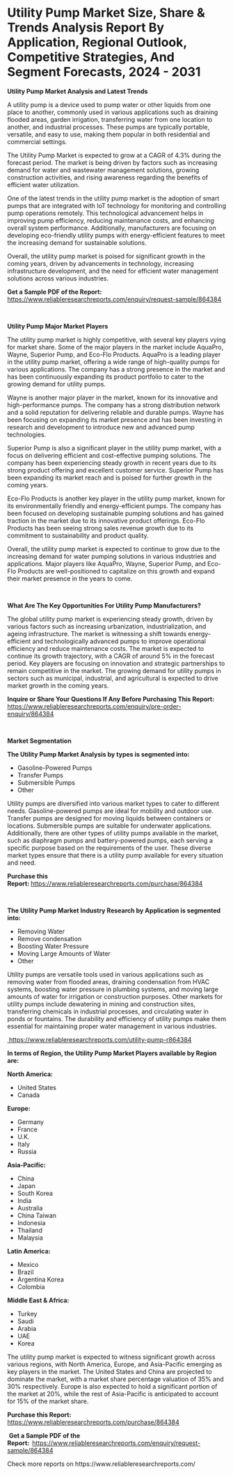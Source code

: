 <p><h1>Utility Pump Market Size, Share & Trends Analysis Report By Application, Regional Outlook, Competitive Strategies, And Segment Forecasts, 2024 - 2031</h1></p><p><strong>Utility Pump Market Analysis and Latest Trends</strong></p>
<p><p>A utility pump is a device used to pump water or other liquids from one place to another, commonly used in various applications such as draining flooded areas, garden irrigation, transferring water from one location to another, and industrial processes. These pumps are typically portable, versatile, and easy to use, making them popular in both residential and commercial settings.</p><p>The Utility Pump Market is expected to grow at a CAGR of 4.3% during the forecast period. The market is being driven by factors such as increasing demand for water and wastewater management solutions, growing construction activities, and rising awareness regarding the benefits of efficient water utilization.</p><p>One of the latest trends in the utility pump market is the adoption of smart pumps that are integrated with IoT technology for monitoring and controlling pump operations remotely. This technological advancement helps in improving pump efficiency, reducing maintenance costs, and enhancing overall system performance. Additionally, manufacturers are focusing on developing eco-friendly utility pumps with energy-efficient features to meet the increasing demand for sustainable solutions.</p><p>Overall, the utility pump market is poised for significant growth in the coming years, driven by advancements in technology, increasing infrastructure development, and the need for efficient water management solutions across various industries.</p></p>
<p><strong>Get a Sample PDF of the Report:&nbsp;</strong> <a href="https://www.reliableresearchreports.com/enquiry/request-sample/864384">https://www.reliableresearchreports.com/enquiry/request-sample/864384</a></p>
<p>&nbsp;</p>
<p><strong>Utility Pump Major Market Players</strong></p>
<p><p>The utility pump market is highly competitive, with several key players vying for market share. Some of the major players in the market include AquaPro, Wayne, Superior Pump, and Eco-Flo Products. AquaPro is a leading player in the utility pump market, offering a wide range of high-quality pumps for various applications. The company has a strong presence in the market and has been continuously expanding its product portfolio to cater to the growing demand for utility pumps.</p><p>Wayne is another major player in the market, known for its innovative and high-performance pumps. The company has a strong distribution network and a solid reputation for delivering reliable and durable pumps. Wayne has been focusing on expanding its market presence and has been investing in research and development to introduce new and advanced pump technologies.</p><p>Superior Pump is also a significant player in the utility pump market, with a focus on delivering efficient and cost-effective pumping solutions. The company has been experiencing steady growth in recent years due to its strong product offering and excellent customer service. Superior Pump has been expanding its market reach and is poised for further growth in the coming years.</p><p>Eco-Flo Products is another key player in the utility pump market, known for its environmentally friendly and energy-efficient pumps. The company has been focused on developing sustainable pumping solutions and has gained traction in the market due to its innovative product offerings. Eco-Flo Products has been seeing strong sales revenue growth due to its commitment to sustainability and product quality.</p><p>Overall, the utility pump market is expected to continue to grow due to the increasing demand for water pumping solutions in various industries and applications. Major players like AquaPro, Wayne, Superior Pump, and Eco-Flo Products are well-positioned to capitalize on this growth and expand their market presence in the years to come.</p></p>
<p>&nbsp;</p>
<p><strong>What Are The Key Opportunities For Utility Pump Manufacturers?</strong></p>
<p><p>The global utility pump market is experiencing steady growth, driven by various factors such as increasing urbanization, industrialization, and ageing infrastructure. The market is witnessing a shift towards energy-efficient and technologically advanced pumps to improve operational efficiency and reduce maintenance costs. The market is expected to continue its growth trajectory, with a CAGR of around 5% in the forecast period. Key players are focusing on innovation and strategic partnerships to remain competitive in the market. The growing demand for utility pumps in sectors such as municipal, industrial, and agricultural is expected to drive market growth in the coming years.</p></p>
<p><strong>Inquire or Share Your Questions If Any Before Purchasing This Report:</strong> <a href="https://www.reliableresearchreports.com/enquiry/pre-order-enquiry/864384">https://www.reliableresearchreports.com/enquiry/pre-order-enquiry/864384</a></p>
<p>&nbsp;</p>
<p><strong>Market Segmentation</strong></p>
<p><strong>The Utility Pump Market Analysis by types is segmented into:</strong></p>
<p><ul><li>Gasoline-Powered Pumps</li><li>Transfer Pumps</li><li>Submersible Pumps</li><li>Other</li></ul></p>
<p><p>Utility pumps are diversified into various market types to cater to different needs. Gasoline-powered pumps are ideal for mobility and outdoor use. Transfer pumps are designed for moving liquids between containers or locations. Submersible pumps are suitable for underwater applications. Additionally, there are other types of utility pumps available in the market, such as diaphragm pumps and battery-powered pumps, each serving a specific purpose based on the requirements of the user. These diverse market types ensure that there is a utility pump available for every situation and need.</p></p>
<p><strong>Purchase this Report:&nbsp;</strong><a href="https://www.reliableresearchreports.com/purchase/864384">https://www.reliableresearchreports.com/purchase/864384</a></p>
<p>&nbsp;</p>
<p><strong>The Utility Pump Market Industry Research by Application is segmented into:</strong></p>
<p><ul><li>Removing Water</li><li>Remove condensation</li><li>Boosting Water Pressure</li><li>Moving Large Amounts of Water</li><li>Other</li></ul></p>
<p><p>Utility pumps are versatile tools used in various applications such as removing water from flooded areas, draining condensation from HVAC systems, boosting water pressure in plumbing systems, and moving large amounts of water for irrigation or construction purposes. Other markets for utility pumps include dewatering in mining and construction sites, transferring chemicals in industrial processes, and circulating water in ponds or fountains. The durability and efficiency of utility pumps make them essential for maintaining proper water management in various industries.</p></p>
<p><a href="https://www.reliableresearchreports.com/utility-pump-r864384">&nbsp;https://www.reliableresearchreports.com/utility-pump-r864384</a></p>
<p><strong>In terms of Region, the Utility Pump Market Players available by Region are:</strong></p>
<p>
    <p> <strong> North America: </strong>
        <ul>
            <li>United States</li>
            <li>Canada</li>
        </ul>
        </p> 
    <p> <strong> Europe: </strong>
        <ul>
            <li>Germany</li>
            <li>France</li>
            <li>U.K.</li>
            <li>Italy</li>
            <li>Russia</li>
        </ul>
        </p> 
    <p> <strong> Asia-Pacific: </strong>
        <ul>
            <li>China</li>
            <li>Japan</li>
            <li>South Korea</li>
            <li>India</li>
            <li>Australia</li>
            <li>China Taiwan</li>
            <li>Indonesia</li>
            <li>Thailand</li>
            <li>Malaysia</li>
        </ul>
        </p> 
    <p> <strong> Latin America: </strong>
        <ul>
            <li>Mexico</li>
            <li>Brazil</li>
            <li>Argentina Korea</li>
            <li>Colombia</li>
        </ul>
        </p> 
    <p> <strong> Middle East & Africa: </strong>
        <ul>
            <li>Turkey</li>
            <li>Saudi</li>
            <li>Arabia</li>
            <li>UAE</li>
            <li>Korea</li>
        </ul>
    </p>
    </p>
<p><p>The utility pump market is expected to witness significant growth across various regions, with North America, Europe, and Asia-Pacific emerging as key players in the market. The United States and China are projected to dominate the market, with a market share percentage valuation of 35% and 30% respectively. Europe is also expected to hold a significant portion of the market at 20%, while the rest of Asia-Pacific is anticipated to account for 15% of the market share.</p></p>
<p><strong>Purchase this Report: </strong><a href="https://www.reliableresearchreports.com/purchase/864384">https://www.reliableresearchreports.com/purchase/864384</a></p>
<p>&nbsp;<strong>Get a Sample PDF of the Report:&nbsp;&nbsp;</strong><a href="https://www.reliableresearchreports.com/enquiry/request-sample/864384">https://www.reliableresearchreports.com/enquiry/request-sample/864384</a></p>
<p><strong></strong></p>
<p>Check more reports on https://www.reliableresearchreports.com/</p>